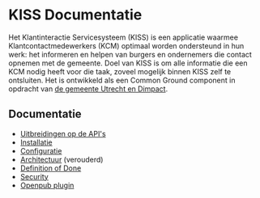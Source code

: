 # KISS Documentatie
Het Klantinteractie Servicesysteem (KISS) is een applicatie waarmee Klantcontactmedewerkers (KCM) optimaal worden ondersteund in hun werk: het informeren en helpen van burgers en ondernemers die contact opnemen met de gemeente. Doel van KISS is om alle informatie die een KCM nodig heeft voor die taak, zoveel mogelijk binnen KISS zelf te ontsluiten. Het is ontwikkeld als een Common Ground component in opdracht van [de gemeente Utrecht en Dimpact](https://www.dimpact.nl/klantinteractie-servicesysteem).

## Documentatie 

- [Uitbreidingen op de API's](UITBREIDING-APIS.md)
- [Installatie](INSTALLATION.md)
- [Configuratie](CONFIGURATIE.md)
- [Architectuur](Architectuur.md) (verouderd)
- [Definition of Done](DEFINITIONOFDONE.md)
- [Security](SECURITY.md)
- [Openpub plugin](openpub.md)



